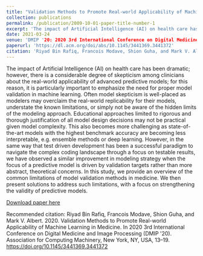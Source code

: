 ```yaml
---
title: "Validation Methods to Promote Real-world Applicability of Machine Learning in Medicine"
collection: publications
permalink: /publication/2009-10-01-paper-title-number-1
excerpt: 'The impact of Artificial Intelligence (AI) on health care has been dramatic; however, there is a considerable degree of skepticism among clinicians about the real-world applicability of advanced predictive models; for this reason, it is particularly important to emphasize the need for proper model validation in machine learning. Often model skepticism is well-placed as modelers may overclaim the real-world replicability for their models, understate the known limitations, or simply not be aware of the hidden limits of the modeling approach. Educational approaches limited to rigorous and thorough justification of all model design decisions may not be practical given model complexity. This also becomes more challenging as state-of-the-art models with the highest benchmark accuracy are becoming less interpretable, e.g. ensemble methods or deep learning. However, in the same way that test driven development has been a successful paradigm to navigate the complex coding landscape through a focus on testable results, we have observed a similar improvement in modeling strategy when the focus of a predictive model is driven by validation targets rather than more abstract, theoretical concerns. In this study, we provide an overview of the common limitations of model validation methods in medicine. We then present solutions to address such limitations, with a focus on strengthening the validity of predictive models.'
date: 2021-03-24
venue: 'DMIP '20: 2020 3rd International Conference on Digital Medicine and Image Processing'
paperurl: 'https://dl.acm.org/doi/abs/10.1145/3441369.3441372'
citation: 'Riyad Bin Rafiq, Francois Modave, Shion Guha, and Mark V. Albert. 2020. Validation Methods to Promote Real-world Applicability of Machine Learning in Medicine. In 2020 3rd International Conference on Digital Medicine and Image Processing (DMIP '20). Association for Computing Machinery, New York, NY, USA, 13–19. https://doi.org/10.1145/3441369.3441372'
---
```

The impact of Artificial Intelligence (AI) on health care has been dramatic; however, there is a considerable degree of skepticism among clinicians about the real-world applicability of advanced predictive models; for this reason, it is particularly important to emphasize the need for proper model validation in machine learning. Often model skepticism is well-placed as modelers may overclaim the real-world replicability for their models, understate the known limitations, or simply not be aware of the hidden limits of the modeling approach. Educational approaches limited to rigorous and thorough justification of all model design decisions may not be practical given model complexity. This also becomes more challenging as state-of-the-art models with the highest benchmark accuracy are becoming less interpretable, e.g. ensemble methods or deep learning. However, in the same way that test driven development has been a successful paradigm to navigate the complex coding landscape through a focus on testable results, we have observed a similar improvement in modeling strategy when the focus of a predictive model is driven by validation targets rather than more abstract, theoretical concerns. In this study, we provide an overview of the common limitations of model validation methods in medicine. We then present solutions to address such limitations, with a focus on strengthening the validity of predictive models.

[Download paper here](http://academicpages.github.io/files/3441369.3441372.pdf)

Recommended citation: Riyad Bin Rafiq, Francois Modave, Shion Guha, and Mark V. Albert. 2020. Validation Methods to Promote Real-world Applicability of Machine Learning in Medicine. In 2020 3rd International Conference on Digital Medicine and Image Processing (DMIP '20). Association for Computing Machinery, New York, NY, USA, 13–19. https://doi.org/10.1145/3441369.3441372
